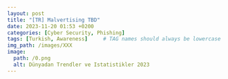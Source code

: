 ```yaml
---
layout: post
title: "[TR] Malvertising TBD"
date: 2023-11-20 01:53 +0200
categories: [Cyber Security, Phishing]
tags: [Turkish, Awareness]     # TAG names should always be lowercase
img_path: /images/XXX
image:
  path: /0.png
  alt: Dünyadan Trendler ve Istatistikler 2023
---
```




